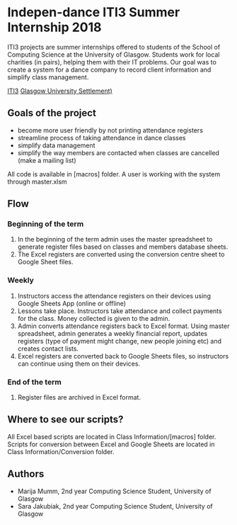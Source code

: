 # Indepen-dance ITI3 Summer Internship 2018
ITI3 projects are summer internships offered to students of the School of Computing Science at the University of Glasgow. Students work for local charities (in pairs), helping them with their IT problems. Our goal was to create a system for a dance company to record client information and simplify class management. 

[ITI3](http://www.dcs.gla.ac.uk/~hcp/iti3/)
[Glasgow University Settlement)](http://gusettlement.org/)
 
## Goals of the project
* become more user friendly by not printing attendance registers
* streamline process of taking attendance in dance classes
* simplify data management
* simplify the way members are contacted when classes are cancelled (make a mailing list)

All code is available in [macros] folder.
A user is working with the system through master.xlsm 

## Flow

### Beginning of the term
1. In the beginning of the term admin uses the master spreadsheet to generate register files based on classes and members database sheets.
2. The Excel registers are converted using the conversion centre sheet to Google Sheet files.

### Weekly
1. Instructors access the attendance registers on their devices using Google Sheets App (online or offline)
2. Lessons take place. Instructors take attendance and collect payments for the class. Money collected is given to the admin.
3. Admin converts attendance registers back to Excel format. Using master spreadsheet, admin generates a weekly financial report, updates registers (type of payment might change, new people joining etc) and creates contact lists.
4. Excel registers are converted back to Google Sheets files, so instructors can continue using them on their devices.

### End of the term
1. Register files are archived in Excel format.

## Where to see our scripts?
All Excel based scripts are located in Class Information/[macros] folder.
Scripts for conversion between Excel and Google Sheets are located in Class Information/Conversion folder.

## Authors
* Marija Mumm, 2nd year Computing Science Student, University of Glasgow
* Sara Jakubiak, 2nd year Computing Science Student, University of Glasgow
